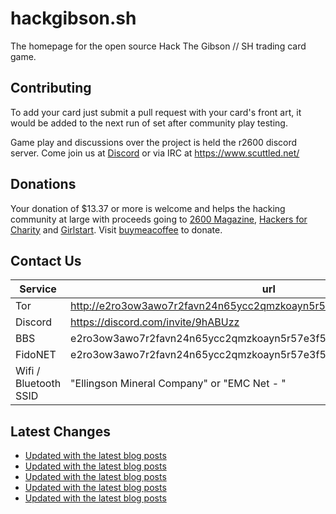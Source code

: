 # hackgibson.sh
The homepage for the open source Hack The Gibson // SH trading card game.


## Contributing

To add your card just submit a pull request with your card's front art, it would be added to the next run of set after community play testing.

Game play and discussions over the project is held the r2600 discord server. Come join us at [Discord](https://discord.com/invite/9hABUzz) or via IRC at https://www.scuttled.net/


## Donations

Your donation of $13.37 or more is welcome and helps the hacking community at large with proceeds going to [2600 Magazine](https://2600.com/), [Hackers for Charity](https://hackersforcharity.org) and [Girlstart](https://girlstart.org).  Visit [buymeacoffee](https://www.buymeacoffee.com/hackgibson.sh) to donate.


## Contact Us

Service | url
-|-
Tor | http://e2ro3ow3awo7r2favn24n65ycc2qmzkoayn5r57e3f56nvjwdcgg32ad.onion
Discord | https://discord.com/invite/9hABUzz
BBS | e2ro3ow3awo7r2favn24n65ycc2qmzkoayn5r57e3f56nvjwdcgg32ad.onion:23
FidoNET | e2ro3ow3awo7r2favn24n65ycc2qmzkoayn5r57e3f56nvjwdcgg32ad.onion:24554
Wifi / Bluetooth SSID | "Ellingson Mineral Company" or "EMC Net - <fidonet address>"

## Latest Changes
<!-- BLOG-POST-LIST:START -->
- [Updated with the latest blog posts](https://github.com/DFW2600/hackgibson.sh/commit/8a3679f431641c174eed27ee5b8118e16483f7a5)
- [Updated with the latest blog posts](https://github.com/DFW2600/hackgibson.sh/commit/a9ad1ff8777a1a4fa45c661c35c07f637dd123c2)
- [Updated with the latest blog posts](https://github.com/DFW2600/hackgibson.sh/commit/0142091471e2d804b29e4c60e5fcd2df7c82635f)
- [Updated with the latest blog posts](https://github.com/DFW2600/hackgibson.sh/commit/7f56639d527fcac6f0dc9cf12b815328c192b24b)
- [Updated with the latest blog posts](https://github.com/DFW2600/hackgibson.sh/commit/3fdbaa7420b778d58260485a419d0717db1a4f83)
<!-- BLOG-POST-LIST:END -->
